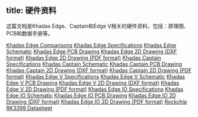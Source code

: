 title: 硬件资料
---

这篇文档是Khadas Edge、Captain和Edge V相关的硬件资料，包括：原理图、PCB和数据手册等。

[Khadas Edge Comparisons](https://dl.khadas.com/Hardware/Edge/Schematic/Edge_Comparisons.pdf)
[Khadas Edge Specifications](https://dl.khadas.com/Hardware/Edge/Schematic/Edge_Specs.pdf)
[Khadas Edge Schematic](https://dl.khadas.com/Hardware/Edge/Schematic/Edge_V13_Sch.pdf)
[Khadas Edge PCB Drawing](https://dl.khadas.com/Hardware/Edge/Schematic/Edge_V13_Silk.pdf)
[Khadas Edge 2D Drawing (DXF format)](https://dl.khadas.com/Hardware/Edge/DXF/Edge_V13_DXF.7z)
[Khadas Edge 2D Drawing (PDF format)]()
[Khadas Captain Specifications](https://dl.khadas.com/Hardware/Edge/Schematic/Captain_Specs.pdf)
[Khadas Captain Schematic](https://dl.khadas.com/Hardware/Edge/Schematic/Captain_V11_Sch.pdf)
[Khadas Captain PCB Drawing](https://dl.khadas.com/Hardware/Edge/Schematic/Captain_V11_Silk.pdf)
[Khadas Captain 2D Drawing (DXF format)]()
[Khadas Captain 2D Drawing (PDF format)]()
[Khadas Edge V Specifications](https://dl.khadas.com/Hardware/Edge/Schematic/Edge-V_Specs.pdf)
[Khadas Edge V Schematic](https://dl.khadas.com/Hardware/Edge/Schematic/Edge-V_V11_Sch.pdf)
[Khadas Edge V PCB Drawing](https://dl.khadas.com/Hardware/Edge/Schematic/Edge-V_V11_Silk.pdf)
[Khadas Edge V 2D Drawing (DXF format)]()
[Khadas Edge V 2D Drawing (PDF format)]()
[Khadas Edge IO Specifications]()
[Khadas Edge IO Schematic](https://dl.khadas.com/Hardware/Edge/Schematic/Edge-IO_V13_Sch.pdf)
[Khadas Edge IO PCB Drawing](https://dl.khadas.com/Hardware/Edge/Schematic/Edge-IO_V13_Silk.pdf)
[Khadas Edge IO 2D Drawing (DXF format)]()
[Khadas Edge IO 2D Drawing (PDF format)]()
[Rockchip RK3399 Datasheet](https://dl.khadas.com/Hardware/Edge/Datasheet/Rockchip_RK3399TRM_V1.4_Part1-20170408.pdf)

